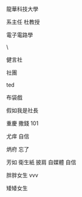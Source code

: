 龍華科技大學

系主任 杜教授

  

電子電路學

\

  

健言社

  

  

社團

  

ted

布袋戲

假如我是社長

重慶 撒錢 101

尤痒 自信

炳府 忘了

芳如 衛生紙 披肩 自媒體 自信

  

胖胖女生 vvv

矮矮女生